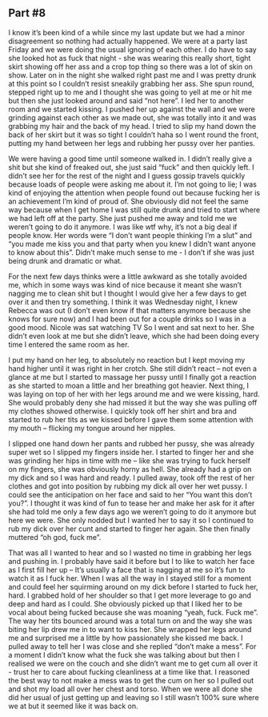 ## Part #8

I know it’s been kind of a while since my last update but we had a minor disagreement so nothing had actually happened. We were at a party last Friday and we were doing the usual ignoring of each other. I do have to say she looked hot as fuck that night - she was wearing this really short, tight skirt showing off her ass and a crop top thing so there was a lot of skin on show. Later on in the night she walked right past me and I was pretty drunk at this point so I couldn’t resist sneakily grabbing her ass. She spun round, stepped right up to me and I thought she was going to yell at me or hit me but then she just looked around and said “not here”. I led her to another room and we started kissing. I pushed her up against the wall and we were grinding against each other as we made out, she was totally into it and was grabbing my hair and the back of my head. I tried to slip my hand down the back of her skirt but it was so tight I couldn’t haha so I went round the front, putting my hand between her legs and rubbing her pussy over her panties.

We were having a good time until someone walked in. I didn’t really give a shit but she kind of freaked out, she just said “fuck” and then quickly left. I didn’t see her for the rest of the night and I guess gossip travels quickly because loads of people were asking me about it. I’m not going to lie; I was kind of enjoying the attention when people found out because fucking her is an achievement I’m kind of proud of. She obviously did not feel the same way because when I get home I was still quite drunk and tried to start where we had left off at the party. She just pushed me away and told me we weren’t going to do it anymore. I was like wtf why, it’s not a big deal if people know. Her words were “I don’t want people thinking I’m a slut” and “you made me kiss you and that party when you knew I didn’t want anyone to know about this”. Didn’t make much sense to me - I don’t if she was just being drunk and dramatic or what.

For the next few days thinks were a little awkward as she totally avoided me, which in some ways was kind of nice because it meant she wasn’t nagging me to clean shit but I thought I would give her a few days to get over it and then try something. I think it was Wednesday night, I knew Rebecca was out (I don’t even know if that matters anymore because she knows for sure now) and I had been out for a couple drinks so I was in a good mood. Nicole was sat watching TV So I went and sat next to her. She didn’t even look at me but she didn’t leave, which she had been doing every time I entered the same room as her.

I put my hand on her leg, to absolutely no reaction but I kept moving my hand higher until it was right in her crotch. She still didn’t react – not even a glance at me but I started to massage her pussy until I finally got a reaction as she started to moan a little and her breathing got heavier. Next thing, I was laying on top of her with her legs around me and we were kissing, hard. She would probably deny she had missed it but the way she was pulling off my clothes showed otherwise. I quickly took off her shirt and bra and started to rub her tits as we kissed before I gave them some attention with my mouth – flicking my tongue around her nipples.

I slipped one hand down her pants and rubbed her pussy, she was already super wet so I slipped my fingers inside her. I started to finger her and she was grinding her hips in time with me – like she was trying to fuck herself on my fingers, she was obviously horny as hell. She already had a grip on my dick and so I was hard and ready. I pulled away, took off the rest of her clothes and got into position by rubbing my dick all over her wet pussy. I could see the anticipation on her face and said to her “You want this don’t you?”. I thought it was kind of fun to tease her and make her ask for it after she had told me only a few days ago we weren’t going to do it anymore but here we were. She only nodded but I wanted her to say it so I continued to rub my dick over her cunt and started to finger her again. She then finally muttered “oh god, fuck me”.

That was all I wanted to hear and so I wasted no time in grabbing her legs and pushing in. I probably have said it before but I to like to watch her face as I first fill her up – It’s usually a face that is nagging at me so it’s fun to watch it as I fuck her. When I was all the way in I stayed still for a moment and could feel her squirming around on my dick before I started to fuck her, hard. I grabbed hold of her shoulder so that I get more leverage to go and deep and hard as I could. She obviously picked up that I liked her to be vocal about being fucked because she was moaning “yeah, fuck. Fuck me”. The way her tits bounced around was a total turn on and the way she was biting her lip drew me in to want to kiss her. She wrapped her legs around me and surprised me a little by how passionately she kissed me back. I pulled away to tell her I was close and she replied “don’t make a mess”. For a moment I didn’t know what the fuck she was talking about but then I realised we were on the couch and she didn’t want me to get cum all over it - trust her to care about fucking cleanliness at a time like that. I reasoned the best way to not make a mess was to get the cum on her so I pulled out and shot my load all over her chest and torso. When we were all done she did her usual of just getting up and leaving so I still wasn’t 100% sure where we at but it seemed like it was back on.

